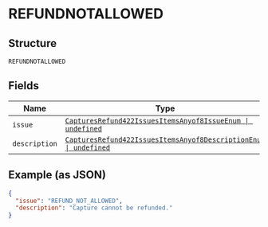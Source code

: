 
# REFUNDNOTALLOWED

## Structure

`REFUNDNOTALLOWED`

## Fields

| Name | Type | Tags | Description |
|  --- | --- | --- | --- |
| `issue` | [`CapturesRefund422IssuesItemsAnyof8IssueEnum \| undefined`](../../doc/models/captures-refund-422-issues-items-anyof-8-issue-enum.md) | Optional | - |
| `description` | [`CapturesRefund422IssuesItemsAnyof8DescriptionEnum \| undefined`](../../doc/models/captures-refund-422-issues-items-anyof-8-description-enum.md) | Optional | - |

## Example (as JSON)

```json
{
  "issue": "REFUND_NOT_ALLOWED",
  "description": "Capture cannot be refunded."
}
```


